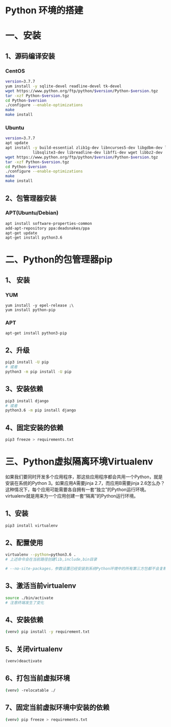# Python 环境的搭建

# 一、安装

## 1、源码编译安装

### CentOS

```bash
version=3.7.7
yum install -y sqlite-devel readline-devel tk-devel
wget https://www.python.org/ftp/python/$version/Python-$version.tgz
tar -xzf Python-$version.tgz
cd Python-$version
./configure --enable-optimizations
make
make install
```

### Ubuntu

```bash
version=3.7.7
apt update
apt install -y build-essential zlib1g-dev libncurses5-dev libgdbm-dev libnss3-dev libssl-dev \
			libsqlite3-dev libreadline-dev libffi-dev wget libbz2-dev
wget https://www.python.org/ftp/python/$version/Python-$version.tgz
tar -xzf Python-$version.tgz
cd Python-$version
./configure --enable-optimizations
make
make install
```

## 2、包管理器安装

### APT(Ubuntu/Debian)

```bash
apt install software-properties-common
add-apt-repository ppa:deadsnakes/ppa
apt-get update
apt-get install python3.6
```

# 二、Python的包管理器pip

## 1、 安装

### YUM

```
yum install -y epel-release ;\
yum install python-pip
```

### APT

```
apt-get install python3-pip
```

## 2、升级

```bash
pip3 install -U pip
# 或者
python3 -m pip install -U pip
```

## 3、安装依赖

```bash
pip3 install django
# 或者
python3.6 -m pip install django
```

## 4、固定安装的依赖

```bash
pip3 freeze > requirements.txt
```

# 三、Python虚拟隔离环境Virtualenv

如果我们要同时开发多个应用程序，那这些应用程序都会共用一个Python，就是安装在系统的Python 3。如果应用A需要jinja 2.7，而应用B需要jinja 2.6怎么办？这种情况下，每个应用可能需要各自拥有一套“独立”的Python运行环境。virtualenv就是用来为一个应用创建一套“隔离”的Python运行环境。

## 1、安装

```bash
pip3 install virtualenv
```

## 2、配置使用

```bash
virtualenv --python=python3.6 .
# 上述命令会在当前路径创建lib,include,bin目录

# --no-site-packages，参数设置已经安装到系统Python环境中的所有第三方包都不会复制过来，可以得到一个不带任何第三方包的“干净”的Python运行环境。
```

## 3、激活当前virtualenv

```bash
source ./bin/activate  
# 注意终端发生了变化
```

## 4、安装依赖

```bash
(venv) pip install -y requirement.txt  
```

## 5、关闭virtualenv

```ruby
(venv)deactivate
```

## 6、打包当前虚拟环境

```bash
(venv) -relocatable ./
```

## 7、固定当前虚拟环境中安装的依赖

```bash
(venv) pip freeze > requirements.txt
```

